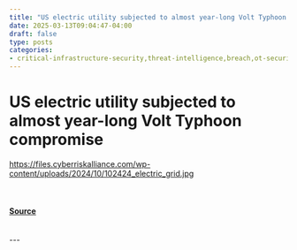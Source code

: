 ```yaml
---
title: "US electric utility subjected to almost year-long Volt Typhoon compromise"
date: 2025-03-13T09:04:47-04:00
draft: false
type: posts
categories: 
- critical-infrastructure-security,threat-intelligence,breach,ot-security
---
```

# US electric utility subjected to almost year-long Volt Typhoon compromise
https://files.cyberriskalliance.com/wp-content/uploads/2024/10/102424_electric_grid.jpg
<br/>

<br/>


#### [Source](https://www.scworld.com/brief/us-electric-utility-subjected-to-almost-year-long-volt-typhoon-compromise)

<br/>
---
